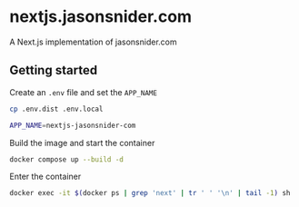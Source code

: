 # nextjs.jasonsnider.com
A Next.js implementation of jasonsnider.com

## Getting started
Create an `.env` file and set the `APP_NAME`
```sh
cp .env.dist .env.local
```

```sh
APP_NAME=nextjs-jasonsnider-com
```

Build the image and start the container
```sh
docker compose up --build -d
```

Enter the container
```sh
docker exec -it $(docker ps | grep 'next' | tr ' ' '\n' | tail -1) sh
```
